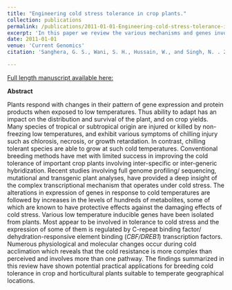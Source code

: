 ```yaml
---
title: "Engineering cold stress tolerance in crop plants."
collection: publications
permalink: /publications/2011-01-01-Engineering-cold-stress-tolerance-in-crop-plants
excerpt: 'In this paper we review the various mechanisms and genes involved in cold acclimatization and the possibilities where transgenic technology has been explored for breeding cold tolerance in crop plants.'
date: 2011-01-01
venue: 'Current Genomics'
citation: 'Sanghera, G. S., Wani, S. H., Hussain, W., and Singh, N. . 2011. Engineering Cold Stress Tolerance in Crop Plants. <i>Curr Genomics</i>,12, 30–43.'

---
```


<a href='https://www.ncbi.nlm.nih.gov/pmc/articles/PMC3129041/'>Full length manuscript available here:</a>

**Abstract**


Plants respond with changes in their pattern of gene expression and protein products when exposed to low temperatures. Thus ability to adapt has an impact on the distribution and survival of the plant, and on crop yields. Many species of tropical or subtropical origin are injured or killed by non-freezing low temperatures, and exhibit various symptoms of chilling injury such as chlorosis, necrosis, or growth retardation. In contrast, chilling tolerant species are able to grow at such cold temperatures. Conventional breeding methods have met with limited success in improving the cold tolerance of important crop plants involving inter-specific or inter-generic hybridization. Recent studies involving full genome profiling/ sequencing, mutational and transgenic plant analyses, have provided a deep insight of the complex transcriptional mechanism that operates under cold stress. The alterations in expression of genes in response to cold temperatures are followed by increases in the levels of hundreds of metabolites, some of which are known to have protective effects against the damaging effects of cold stress. Various low temperature inducible genes have been isolated from plants. Most appear to be involved in tolerance to cold stress and the expression of some of them is regulated by C-repeat binding factor/ dehydration-responsive element binding (*CBF/DREB1*) transcription factors. Numerous physiological and molecular changes occur during cold acclimation which reveals that the cold resistance is more complex than perceived and involves more than one pathway. The findings summarized in this review have shown potential practical applications for breeding cold tolerance in crop and horticultural plants suitable to temperate geographical locations.

